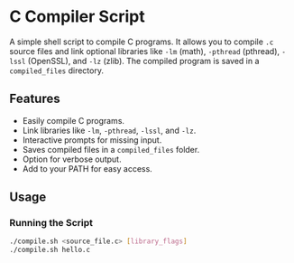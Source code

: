 # C Compiler Script

A simple shell script to compile C programs. It allows you to compile `.c` source files and link optional libraries like `-lm` (math), `-pthread` (pthread), `-lssl` (OpenSSL), and `-lz` (zlib). The compiled program is saved in a `compiled_files` directory.

## Features

- Easily compile C programs.
- Link libraries like `-lm`, `-pthread`, `-lssl`, and `-lz`.
- Interactive prompts for missing input.
- Saves compiled files in a `compiled_files` folder.
- Option for verbose output.
- Add to your PATH for easy access.


## Usage

### Running the Script

```bash
./compile.sh <source_file.c> [library_flags]
./compile.sh hello.c

